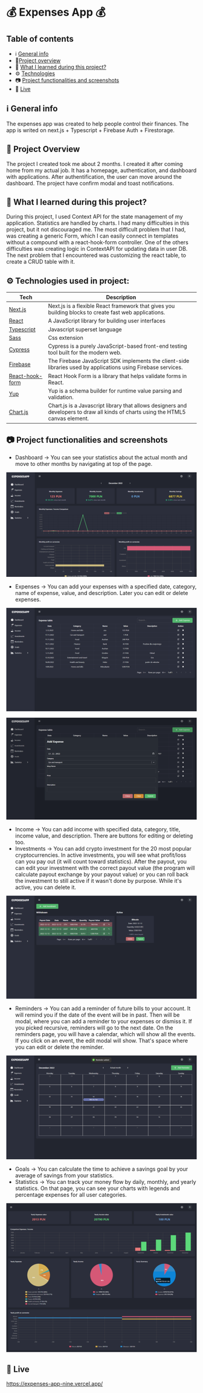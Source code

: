 # 💰 Expenses App 💰

## Table of contents

- ℹ️ [General info](#ℹ️-general-info)
- 🎉[Project overview](#-project-overview)
- 📖 [What I learned during this project?](#-what-i-learned-during-this-project)
- ⚙️ [Technologies](#️-technologies-used-in-project)
- 📷 [Project functionalities and screenshots](#-project-functionalities-and-screenshots)
- 🔴 [Live](#-live)

## ℹ️ General info

The expenses app was created to help people control their finances. The app is writed on next.js + Typescript + Firebase Auth + Firestorage.

## 🎉 Project Overview

The project I created took me about 2 months. I created it after coming home from my actual job. It has a homepage, authentication, and dashboard with applications. After authentification, the user can move around the dashboard. The project have confirm modal and toast notifications.

## 📖 What I learned during this project?

During this project, I used Context API for the state management of my application. Statistics are handled by charts. I had many difficulties in this project, but it not discouraged me. The most difficult problem that I had, was creating a generic Form, which I can easily connect in templates without a compound with a react-hook-form controller. One of the others difficulties was creating logic in ContextAPI for updating data in user DB. The next problem that I encountered was customizing the react table, to create a CRUD table with it.

## ⚙️ Technologies used in project:

| Tech                                                    | Description                                                                                                                       |
| ------------------------------------------------------- | --------------------------------------------------------------------------------------------------------------------------------- | 
| [Next.js](https://nextjs.org/)                          | Next.js is a flexible React framework that gives you building blocks to create fast web applications.                             |
| [React](https://reactjs.org/)                           | A JavaScript library for building user interfaces                                                                                 |
| [Typescript](https://www.typescriptlang.org/)           | Javascript superset language                                                                                                      |
| [Sass](https://sass-lang.com/)                          | Css extension                                                                                                                     |
| [Cypress](https://www.cypress.io/)                      | Cypress is a purely JavaScript-based front-end testing tool built for the modern web.                                             |
| [Firebase](https://github.com/firebase/firebase-js-sdk) | The Firebase JavaScript SDK implements the client-side libraries used by applications using Firebase services.                    |     |
| [React-hook-form](https://react-hook-form.com/)         | React Hook Form is a library that helps validate forms in React.                                                                  |
| [Yup](https://github.com/jquense/yup)                   | Yup is a schema builder for runtime value parsing and validation.                                                                 |
| [Chart.js](https://www.chartjs.org/)                    | Chart.js is a Javascript library that allows designers and developers to draw all kinds of charts using the HTML5 canvas element. |

## 📷 Project functionalities and screenshots

- Dashboard -> You can see your statistics about the actual month and move to other months by navigating at top of the page.
<p align="center">
    <img src="screenshots/dashboard-screen.png" alt="Dashboard view">
</p>

- Expenses -> You can add your expenses with a specified date, category, name of expense, value, and description. Later you can edit or delete expenses.
<p align="center">
    <img src="screenshots/expenses-screen.png" alt="Expenses view">
</p>

<p align="center">
    <img src="screenshots/add-expense-modal-screen.png" alt="Add expense modal view">
</p>

- Income -> You can add income with specified data, category, title, income value, and description. There are buttons for editing or deleting too.
- Investments -> You can add crypto investment for the 20 most popular cryptocurrencies. In active investments, you will see what profit/loss can you pay out (it will count toward statistics). After the payout, you can edit your investment with the correct payout value (the program will calculate payout exchange by your payout value) or you can roll back the investment to still active if it wasn't done by purpose. While it's active, you can delete it.
<p align="center">
    <img src="screenshots/investments-screen.png" alt="Investments view">
</p>

- Reminders -> You can add a reminder of future bills to your account. It will remind you if the date of the event will be in past. Then will be modal, where you can add a reminder to your expenses or dismiss it. If you picked recursive, reminders will go to the next date. On the reminders page, you will have a calendar, which will show all the events. If you click on an event, the edit modal will show. That's space where you can edit or delete the reminder.
<p align="center">
    <img src="screenshots/reminders-screen.png" alt="Reminders view">
</p>

- Goals -> You can calculate the time to achieve a savings goal by your average of savings from your statistics.
- Statistics -> You can track your money flow by daily, monthly, and yearly statistics. On that page, you can see your charts with legends and percentage expenses for all user categories.
<p align="center">
    <img src="screenshots/statistics-yearly-screen-with-legend.png" alt="Statistics yearly view">
</p>

## 🔴 Live

https://expenses-app-nine.vercel.app/
